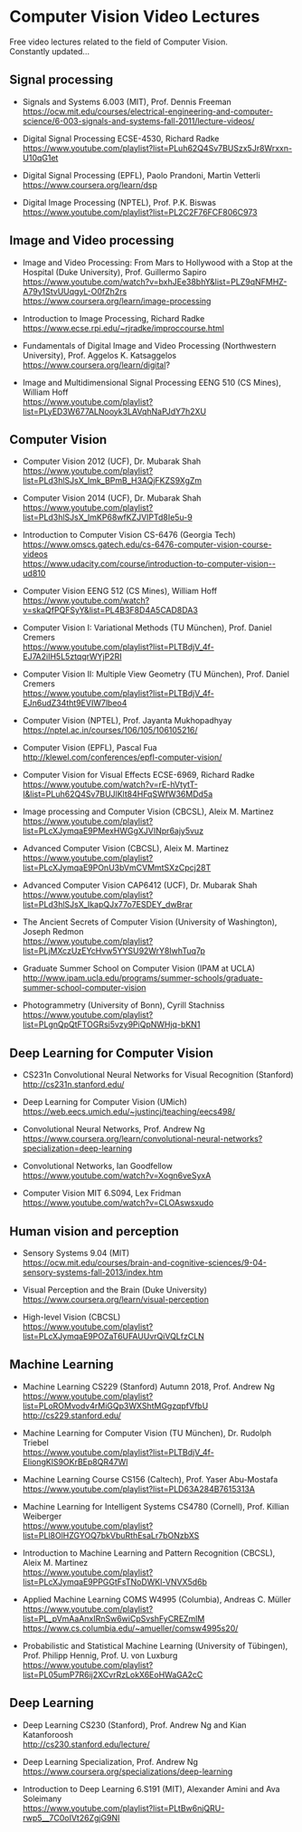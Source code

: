 # Computer Vision Video Lectures

Free video lectures related to the field of Computer Vision.  
Constantly updated...


## Signal processing

* Signals and Systems 6.003 (MIT), Prof. Dennis Freeman   
https://ocw.mit.edu/courses/electrical-engineering-and-computer-science/6-003-signals-and-systems-fall-2011/lecture-videos/

* Digital Signal Processing ECSE-4530, Richard Radke  
https://www.youtube.com/playlist?list=PLuh62Q4Sv7BUSzx5Jr8Wrxxn-U10qG1et

* Digital Signal Processing (EPFL), Paolo Prandoni, Martin Vetterli  
https://www.coursera.org/learn/dsp

* Digital Image Processing (NPTEL), Prof. P.K. Biswas  
https://www.youtube.com/playlist?list=PL2C2F76FCF806C973


## Image and Video processing

* Image and Video Processing: From Mars to Hollywood with a Stop at the Hospital  (Duke University), Prof. Guillermo Sapiro  
https://www.youtube.com/watch?v=bxhJEe38bhY&list=PLZ9qNFMHZ-A79y1StvUUqgyL-O0fZh2rs  
https://www.coursera.org/learn/image-processing

* Introduction to Image Processing, Richard Radke  
https://www.ecse.rpi.edu/~rjradke/improccourse.html

* Fundamentals of Digital Image and Video Processing (Northwestern University), Prof. Aggelos K. Katsaggelos  
https://www.coursera.org/learn/digital?

* Image and Multidimensional Signal Processing EENG 510 (CS Mines), William Hoff  
https://www.youtube.com/playlist?list=PLyED3W677ALNooyk3LAVqhNaPJdY7h2XU


## Computer Vision

* Computer Vision 2012 (UCF), Dr. Mubarak Shah  
https://www.youtube.com/playlist?list=PLd3hlSJsX_Imk_BPmB_H3AQjFKZS9XgZm

* Computer Vision 2014 (UCF), Dr. Mubarak Shah  
https://www.youtube.com/playlist?list=PLd3hlSJsX_ImKP68wfKZJVIPTd8Ie5u-9

* Introduction to Computer Vision CS-6476 (Georgia Tech)  
https://www.omscs.gatech.edu/cs-6476-computer-vision-course-videos  
https://www.udacity.com/course/introduction-to-computer-vision--ud810

* Computer Vision EENG 512 (CS Mines), William Hoff  
https://www.youtube.com/watch?v=skaQfPQFSyY&list=PL4B3F8D4A5CAD8DA3

* Computer Vision I: Variational Methods (TU München), Prof. Daniel Cremers  
https://www.youtube.com/playlist?list=PLTBdjV_4f-EJ7A2iIH5L5ztqqrWYjP2RI

* Computer Vision II: Multiple View Geometry (TU München), Prof. Daniel Cremers  
https://www.youtube.com/playlist?list=PLTBdjV_4f-EJn6udZ34tht9EVIW7lbeo4

* Computer Vision (NPTEL), Prof. Jayanta Mukhopadhyay  
https://nptel.ac.in/courses/106/105/106105216/

* Computer Vision (EPFL), Pascal Fua     
http://klewel.com/conferences/epfl-computer-vision/

* Computer Vision for Visual Effects ECSE-6969, Richard Radke    
https://www.youtube.com/watch?v=rE-hVtytT-I&list=PLuh62Q4Sv7BUJlKlt84HFqSWfW36MDd5a

* Image processing and Computer Vision (CBCSL), Aleix M. Martinez  
https://www.youtube.com/playlist?list=PLcXJymqaE9PMexHWGgXJVINpr6ajy5vuz

* Advanced Computer Vision (CBCSL), Aleix M. Martinez  
https://www.youtube.com/playlist?list=PLcXJymqaE9POnU3bVmCVMmtSXzCpcj28T

* Advanced Computer Vision CAP6412 (UCF), Dr. Mubarak Shah   
https://www.youtube.com/playlist?list=PLd3hlSJsX_IkapQJx77o7ESDEY_dwBrar

* The Ancient Secrets of Computer Vision (University of Washington), Joseph Redmon    
https://www.youtube.com/playlist?list=PLjMXczUzEYcHvw5YYSU92WrY8IwhTuq7p

* Graduate Summer School on Computer Vision (IPAM at UCLA)  
http://www.ipam.ucla.edu/programs/summer-schools/graduate-summer-school-computer-vision

* Photogrammetry (University of Bonn), Cyrill Stachniss  
https://www.youtube.com/playlist?list=PLgnQpQtFTOGRsi5vzy9PiQpNWHjq-bKN1


## Deep Learning for Computer Vision

* CS231n Convolutional Neural Networks for Visual Recognition (Stanford)  
http://cs231n.stanford.edu/

* Deep Learning for Computer Vision (UMich)  
https://web.eecs.umich.edu/~justincj/teaching/eecs498/

* Convolutional Neural Networks, Prof. Andrew Ng  
https://www.coursera.org/learn/convolutional-neural-networks?specialization=deep-learning

* Convolutional Networks, Ian Goodfellow  
https://www.youtube.com/watch?v=Xogn6veSyxA

* Computer Vision MIT 6.S094, Lex Fridman  
https://www.youtube.com/watch?v=CLOAswsxudo


## Human vision and perception

* Sensory Systems 9.04 (MIT)  
https://ocw.mit.edu/courses/brain-and-cognitive-sciences/9-04-sensory-systems-fall-2013/index.htm

* Visual Perception and the Brain (Duke University)  
https://www.coursera.org/learn/visual-perception

* High-level Vision (CBCSL)  
https://www.youtube.com/playlist?list=PLcXJymqaE9POZaT6UFAUUvrQiVQLfzCLN


## Machine Learning

* Machine Learning CS229 (Stanford) Autumn 2018, Prof. Andrew Ng  
https://www.youtube.com/playlist?list=PLoROMvodv4rMiGQp3WXShtMGgzqpfVfbU
http://cs229.stanford.edu/

* Machine Learning for Computer Vision (TU München), Dr. Rudolph Triebel  
https://www.youtube.com/playlist?list=PLTBdjV_4f-EIiongKlS9OKrBEp8QR47Wl

* Machine Learning Course CS156 (Caltech), Prof. Yaser Abu-Mostafa  
https://www.youtube.com/playlist?list=PLD63A284B7615313A

* Machine Learning for Intelligent Systems CS4780 (Cornell), Prof. Killian Weiberger  
https://www.youtube.com/playlist?list=PLl8OlHZGYOQ7bkVbuRthEsaLr7bONzbXS

* Introduction to Machine Learning and Pattern Recognition (CBCSL), Aleix M. Martinez  
https://www.youtube.com/playlist?list=PLcXJymqaE9PPGGtFsTNoDWKl-VNVX5d6b

* Applied Machine Learning COMS W4995 (Columbia), Andreas C. Müller  
https://www.youtube.com/playlist?list=PL_pVmAaAnxIRnSw6wiCpSvshFyCREZmlM
https://www.cs.columbia.edu/~amueller/comsw4995s20/

* Probabilistic and Statistical Machine Learning (University of Tübingen), Prof. Philipp Hennig,  Prof. U. von Luxburg  
https://www.youtube.com/playlist?list=PL05umP7R6ij2XCvrRzLokX6EoHWaGA2cC


## Deep Learning

* Deep Learning CS230 (Stanford), Prof. Andrew Ng and Kian Katanforoosh  
http://cs230.stanford.edu/lecture/

* Deep Learning Specialization, Prof. Andrew Ng  
https://www.coursera.org/specializations/deep-learning

* Introduction to Deep Learning 6.S191 (MIT), Alexander Amini and Ava Soleimany  
https://www.youtube.com/playlist?list=PLtBw6njQRU-rwp5__7C0oIVt26ZgjG9NI
